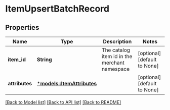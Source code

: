 # ItemUpsertBatchRecord

## Properties
Name | Type | Description | Notes
------------ | ------------- | ------------- | -------------
**item_id** | **String** | The catalog item id in the merchant namespace | [optional] [default to None]
**attributes** | [***models::ItemAttributes**](ItemAttributes.md) |  | [optional] [default to None]

[[Back to Model list]](../README.md#documentation-for-models) [[Back to API list]](../README.md#documentation-for-api-endpoints) [[Back to README]](../README.md)


